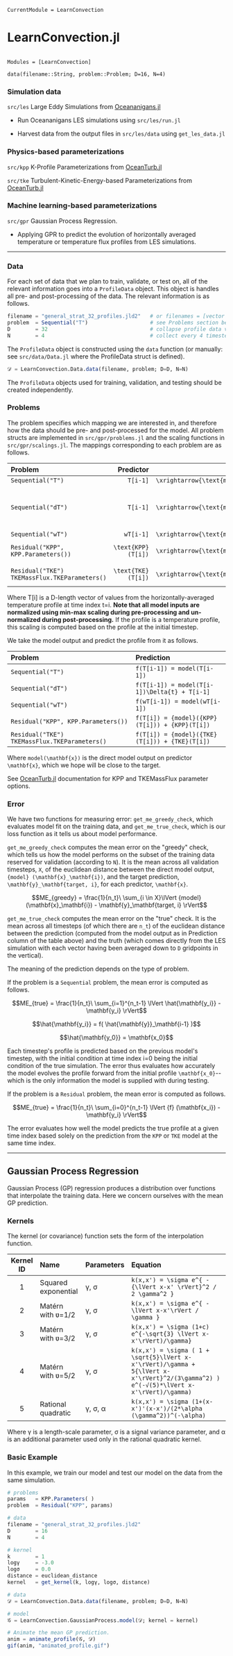 ```@meta
CurrentModule = LearnConvection
```

# LearnConvection.jl

```@index
```

```@autodocs
Modules = [LearnConvection]
```

```@docs
data(filename::String, problem::Problem; D=16, N=4)
```

### Simulation data

`src/les` Large Eddy Simulations from [Oceananigans.jl](https://github.com/CliMA/Oceananigans.jl)

* Run Oceananigans LES simulations using `src/les/run.jl`

* Harvest data from the output files in `src/les/data` using `get_les_data.jl`

### Physics-based parameterizations

`src/kpp` K-Profile Parameterizations from [OceanTurb.jl](https://github.com/glwagner/OceanTurb.jl)

`src/tke` Turbulent-Kinetic-Energy-based Parameterizations from [OceanTurb.jl](https://github.com/glwagner/OceanTurb.jl)

### Machine learning-based parameterizations

`src/gpr` Gaussian Process Regression.

* Applying GPR to predict the evolution of horizontally averaged temperature or temperature flux profiles from LES simulations.

***

### Data

For each set of data that we plan to train, validate, or test on, all of the relevant information goes into a `ProfileData` object. This object is handles all pre- and post-processing of the data. The relevant information is as follows.

```julia
filename = "general_strat_32_profiles.jld2"   # or filenames = [vector of filenames] to merge multiple simulations' data
problem  = Sequential("T")                    # see Problems section below
D        = 32                                 # collapse profile data vector down to 16 gridpoints
N        = 4                                  # collect every 4 timesteps' data for training
```

The `ProfileData` object is constructed using the `data` function (or manually: see `src/data/Data.jl` where the ProfileData struct is defined).

```julia
𝒟 = LearnConvection.Data.data(filename, problem; D=D, N=N)
```

The `ProfileData` objects used for training, validation, and testing should be created independently.

### Problems

The problem specifies which mapping we are interested in, and therefore how the data should be pre- and post-processed for the model. All problem structs are implemented in `src/gpr/problems.jl` and the scaling functions in `src/gpr/scalings.jl`. The mappings corresponding to each problem are as follows.

| Problem | Predictor |       | Target     |
| :---    | ---:      | :---: | :--- |
| `Sequential("T")`    | ``T[i-1]``  | ``\xrightarrow{\text{model}} `` | ``T[i] `` |
| `Sequential("dT")`   | ``T[i-1]``  | ``\xrightarrow{\text{model}} `` | ``(T[i]-T[i-1])/ \Delta{t'} \approx \partial{t}(T)`` |
| `Sequential("wT")`   | ``wT[i-1]`` | ``\xrightarrow{\text{model}} `` | ``wT[i] `` |
| `Residual("KPP", KPP.Parameters())` | ``\text{KPP}(T[i])`` | ``\xrightarrow{\text{model}}`` | ``T[i] - \text{KPP}(T[i]) `` |  
| `Residual("TKE") TKEMassFlux.TKEParameters()`     | `` \text{TKE}(T[i]) `` | ``\xrightarrow{\text{model}}`` | ``T[i] - \text{TKE}(T[i]) `` |  

Where T[i] is a D-length vector of values from the horizontally-averaged temperature profile at time index t=i.
**Note that all model inputs are normalized using min-max scaling during pre-processing and un-normalized during post-processing.** If the profile is a temperature profile, this scaling is computed based on the profile at the initial timestep.

We take the model output and predict the profile from it as follows.

| Problem | Prediction |
| :---    | :---       |
| `Sequential("T")`       | ``f(T[i-1]) = model(T[i-1])``  |
| `Sequential("dT")`      | ``f(T[i-1]) = model(T[i-1])\Delta{t} + T[i-1]``  |
| `Sequential("wT")`      | ``f(wT[i-1]) = model(wT[i-1])`` |
| `Residual("KPP", KPP.Parameters())` | ``f(T[i]) = {model}({KPP}(T[i])) + {KPP}(T[i])`` |  
| `Residual("TKE") TKEMassFlux.TKEParameters()`     | ``f(T[i]) = {model}({TKE}(T[i])) + {TKE}(T[i])`` |

Where ``model(\mathbf{x})`` is the direct model output on predictor ``\mathbf{x}``, which we hope will be close to the target.

See [OceanTurb.jl](https://github.com/glwagner/OceanTurb.jl) documentation for KPP and TKEMassFlux parameter options.

### Error

We have two functions for measuring error: `get_me_greedy_check`, which evaluates model fit on the training data, and `get_me_true_check`, which is our loss function as it tells us about model performance.

`get_me_greedy_check` computes the mean error on the "greedy" check, which tells us how the model performs on the subset of the training data reserved for validation (according to `N`). It is the mean across all validation timesteps, ``X``, of the euclidean distance between the direct model output, ``{model} (\mathbf{x}_\mathbf{i})``, and the target prediction, ``\mathbf{y}_\mathbf{target, i}``, for each predictor, ``\mathbf{x}``.

```math
ME_{greedy} = \frac{1}{n_t}\ \sum_{i \in X}\lVert {model} (\mathbf{x}_\mathbf{i}) - \mathbf{y}_\mathbf{target, i} \rVert
```

`get_me_true_check` computes the mean error on the "true" check. It is the mean across all timesteps (of which there are ``n_t``) of the euclidean distance between the prediction (computed from the model output as in Prediction column of the table above) and the truth (which comes directly from the LES simulation with each vector having been averaged down to `D` gridpoints in the vertical).

The meaning of the prediction depends on the type of problem.

If the problem is a `Sequential` problem, the mean error is computed as follows.

```math
ME_{true} = \frac{1}{n_t}\ \sum_{i=1}^{n_t-1} \lVert \hat{\mathbf{y_i}} - \mathbf{y_i} \rVert
```

```math
\hat{\mathbf{y_i}} = f( \hat{\mathbf{y}}_\mathbf{i-1} )
```

```math
\hat{\mathbf{y_0}} = \mathbf{x_0}
```

Each timestep's profile is predicted based on the previous model's timestep, with the initial condition at time index i=0 being the initial condition of the true simulation. The error thus evaluates how accurately the model evolves the profile forward from the initial profile ``\mathbf{x_0}``--which is the only information the model is supplied with during testing.

If the problem is a `Residual` problem, the mean error is computed as follows.

```math
ME_{true} = \frac{1}{n_t}\ \sum_{i=0}^{n_t-1} \lVert {f} (\mathbf{x_i}) - \mathbf{y_i} \rVert
```

The error evaluates how well the model predicts the true profile at a given time index based solely on the prediction from the `KPP` or `TKE` model at the same time index.

***

## Gaussian Process Regression

Gaussian Process (GP) regression produces a distribution over functions that interpolate the training data.
Here we concern ourselves with the mean GP prediction.

### Kernels

The kernel (or covariance) function sets the form of the interpolation function.

| Kernel ID | Name        | Parameters | Equation |
| :---:     |    :---     | :---       | :---     |
| 1         | Squared exponential     | γ, σ | ``k(x,x') = \sigma e^{ - {\lVert x-x' \rVert}^2 / 2 \gamma^2 }`` |
| 2         | Matérn with ʋ=1/2       | γ, σ | ``k(x,x') = \sigma e^{ - \lVert x-x'\rVert / \gamma }`` |
| 3         | Matérn with ʋ=3/2       | γ, σ | ``k(x,x') = \sigma (1+c) e^{-\sqrt{3} \lVert x-x'\rVert)/\gamma}`` |
| 4         | Matérn with ʋ=5/2       | γ, σ | ``k(x,x') = \sigma ( 1 + \sqrt{5}\lVert x-x'\rVert)/\gamma + 5{\lVert x-x'\rVert}^2/(3\gamma^2) ) e^(-√(5)*\lVert x-x'\rVert)/\gamma)`` |
| 5         | Rational quadratic      | γ, σ, α | ``k(x,x') = \sigma (1+(x-x')'(x-x')/(2*\alpha (\gamma^2))^(-\alpha)`` |

Where γ is a length-scale parameter, σ is a signal variance parameter, and α is an additional parameter used only in the rational quadratic kernel.

### Basic Example

In this example, we train our model and test our model on the data from the same simulation.
```julia
# problems
params   = KPP.Parameters( )
problem  = Residual("KPP", params)

# data
filename = "general_strat_32_profiles.jld2"
D        = 16
N        = 4

# kernel
k        = 1
logγ     = -3.0
logσ     = 0.0
distance = euclidean_distance
kernel   = get_kernel(k, logγ, logσ, distance)

# data
𝒟 = LearnConvection.Data.data(filename, problem; D=D, N=N)

# model
𝒢 = LearnConvection.GaussianProcess.model(𝒟; kernel = kernel)

# Animate the mean GP prediction.
anim = animate_profile(𝒢, 𝒟)
gif(anim, "animated_profile.gif")

```
